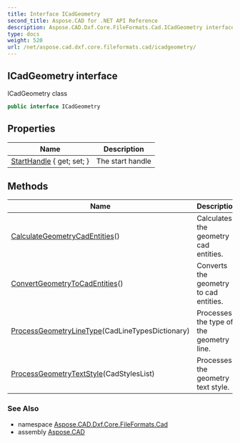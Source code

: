 ```yaml
---
title: Interface ICadGeometry
second_title: Aspose.CAD for .NET API Reference
description: Aspose.CAD.Dxf.Core.FileFormats.Cad.ICadGeometry interface. ICadGeometry class
type: docs
weight: 520
url: /net/aspose.cad.dxf.core.fileformats.cad/icadgeometry/
---
```

## ICadGeometry interface

ICadGeometry class

```csharp
public interface ICadGeometry
```

## Properties

| Name | Description |
| --- | --- |
| [StartHandle](../../aspose.cad.dxf.core.fileformats.cad/icadgeometry/starthandle/) { get; set; } | The start handle |

## Methods

| Name | Description |
| --- | --- |
| [CalculateGeometryCadEntities](../../aspose.cad.dxf.core.fileformats.cad/icadgeometry/calculategeometrycadentities/)() | Calculates the geometry cad entities. |
| [ConvertGeometryToCadEntities](../../aspose.cad.dxf.core.fileformats.cad/icadgeometry/convertgeometrytocadentities/)() | Converts the geometry to cad entities. |
| [ProcessGeometryLineType](../../aspose.cad.dxf.core.fileformats.cad/icadgeometry/processgeometrylinetype/)(CadLineTypesDictionary) | Processes the type of the geometry line. |
| [ProcessGeometryTextStyle](../../aspose.cad.dxf.core.fileformats.cad/icadgeometry/processgeometrytextstyle/)(CadStylesList) | Processes the geometry text style. |

### See Also

* namespace [Aspose.CAD.Dxf.Core.FileFormats.Cad](../../aspose.cad.dxf.core.fileformats.cad/)
* assembly [Aspose.CAD](../../)


